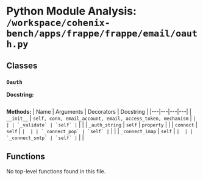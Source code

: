 # Python Module Analysis: `/workspace/cohenix-bench/apps/frappe/frappe/email/oauth.py`

## Classes

### `Oauth`


**Docstring:**
```

```

**Methods:**
| Name | Arguments | Decorators | Docstring |
|---|---|---|---|
| `__init__` | `self, conn, email_account, email, access_token, mechanism` | `` |  |
| `_validate` | `self` | `` |  |
| `_auth_string` | `self` | `property` |  |
| `connect` | `self` | `` |  |
| `_connect_pop` | `self` | `` |  |
| `_connect_imap` | `self` | `` |  |
| `_connect_smtp` | `self` | `` |  |





## Functions

No top-level functions found in this file.
